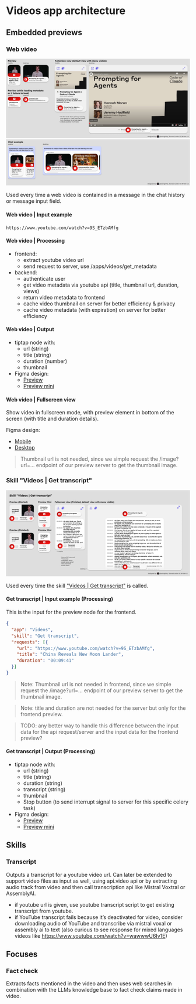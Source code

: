 # Videos app architecture

## Embedded previews

### Web video

[![Web video previews & fullscreen views](../../images/apps/videos/previews/web_video/finished.jpg)](https://www.figma.com/design/PzgE78TVxG0eWuEeO6o8ve/Website?node-id=3403-37227&t=JIw9suqrshvmsdFU-4)
[![Web video previews in chat, example](../../images/apps/videos/previews/web_video/chat_example.jpg)](https://www.figma.com/design/PzgE78TVxG0eWuEeO6o8ve/Website?node-id=3403-37227&t=JIw9suqrshvmsdFU-4)

Used every time a web video is contained in a message in the chat history or message input field.

#### Web video | Input example

```text
https://www.youtube.com/watch?v=9S_ETzbAMfg
```

#### Web video | Processing

- frontend:
  - extract youtube video url
  - send request to server, use /apps/videos/get_metadata
- backend:
    - authenticate user
    - get video metadata via youtube api (title, thumbnail url, duration, views)
    - return video metadata to frontend
    - cache video thumbnail on server for better efficiency & privacy
    - cache video metadata (with expiration) on server for better efficiency

#### Web video | Output

- tiptap node with:
  - url (string)
  - title (string)
  - duration (number)
  - thumbnail
- Figma design:
  - [Preview](https://www.figma.com/design/PzgE78TVxG0eWuEeO6o8ve/Website?node-id=2984-35142&t=JIw9suqrshvmsdFU-4)
  - [Preview mini](https://www.figma.com/design/PzgE78TVxG0eWuEeO6o8ve/Website?node-id=3404-37386&t=JIw9suqrshvmsdFU-4)


#### Web video | Fullscreen view

Show video in fullscreen mode, with preview element in bottom of the screen (with title and duration details).

Figma design:

- [Mobile](https://www.figma.com/design/PzgE78TVxG0eWuEeO6o8ve/Website?node-id=3404-37606&t=JIw9suqrshvmsdFU-4)
- [Desktop](https://www.figma.com/design/PzgE78TVxG0eWuEeO6o8ve/Website?node-id=3403-37311&t=JIw9suqrshvmsdFU-4)



> Thumbnail url is not needed, since we simple request the /image?url=... endpoint of our preview server to get the thumbnail image.

### Skill "Videos | Get transcript"

[![Skill "Videos | Get transcript" previews & fullscreen views](../../images/apps/videos/previews/get_transcript.png)](https://www.figma.com/design/PzgE78TVxG0eWuEeO6o8ve/Website?node-id=3404-37413&t=JIw9suqrshvmsdFU-4)

Used every time the skill ["Videos | Get transcript"](./videos.md#transcript) is called.

#### Get transcript | Input example (Processing)

This is the input for the preview node for the frontend.

```json
{
  "app": "Videos",
  "skill": "Get transcript",
  "requests": [{
    "url": "https://www.youtube.com/watch?v=9S_ETzbAMfg",
    "title": "China Reveals New Moon Lander",
    "duration": "00:09:41"
  }]
}
```

> Note: Thumbnail url is not needed in frontend, since we simple request the /image?url=... endpoint of our preview server to get the thumbnail image.

> Note: title and duration are not needed for the server but only for the frontend preview.

> TODO: any better way to handle this difference between the input data for the api request/server and the input data for the frontend preview?

#### Get transcript | Output (Processing)

- tiptap node with:
  - url (string)
  - title (string)
  - duration (string)
  - transcript (string)
  - thumbnail
  - Stop button (to send interrupt signal to server for this specific celery task)
- Figma design:
  - [Preview](https://www.figma.com/design/PzgE78TVxG0eWuEeO6o8ve/Website?node-id=3404-37465&t=JIw9suqrshvmsdFU-4)
  - [Preview mini](https://www.figma.com/design/PzgE78TVxG0eWuEeO6o8ve/Website?node-id=3404-37414&t=JIw9suqrshvmsdFU-4)


## Skills

### Transcript

Outputs a transcript for a youtube video url. Can later be extended to support video files as input as well, using api.video api or by extracting audio track from video and then call transcription api like Mistral Voxtral or AssemblyAI.

- if youtube url is given, use youtube transcript script to get existing transcript from youtube.
- if YouTube transcript fails because it’s deactivated for video, consider downloading audio of YouTube and transcribe via mistral voxal or assembly ai to text (also curious to see response for mixed languages videos like https://www.youtube.com/watch?v=wawwwU6Iv1E)


## Focuses

### Fact check

Extracts facts mentioned in the video and then uses web searches in combination with the LLMs knowledge base to fact check claims made in video.